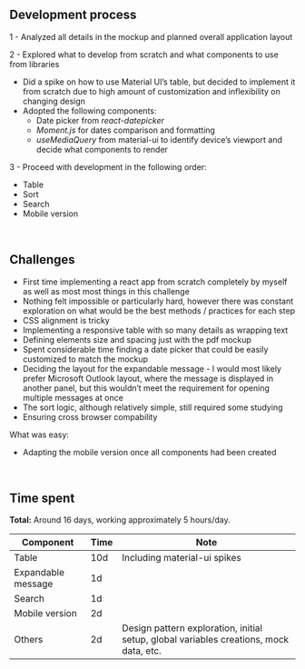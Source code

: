 ## Development process

1 - Analyzed all details in the mockup and planned overall application layout

2 - Explored what to develop from scratch and what components to use from libraries
- Did a spike on how to use Material UI’s table, but decided to implement it from scratch due to high amount of customization and inflexibility on changing design
- Adopted the following components:
    - Date picker from _react-datepicker_
    - _Moment.js_ for dates comparison and formatting
    - _useMediaQuery_ from material-ui to identify device’s viewport and decide what components to render

3 - Proceed with development in the following order:
- Table
- Sort
- Search
- Mobile version

</br>

## Challenges
- First time implementing a react app from scratch completely by myself as well as most most things in this challenge
- Nothing felt impossible or particularly hard, however there was constant exploration on what would be the best methods / practices for each step 
- CSS alignment is tricky
- Implementing a responsive table with so many details as wrapping text
- Defining elements size and spacing just with the pdf mockup
- Spent considerable time finding a date picker that could be easily customized to match the mockup
- Deciding the layout for the expandable message - I would most likely prefer Microsoft Outlook layout, where the message is displayed in another panel, but this wouldn’t meet the requirement for opening multiple messages at once
- The sort logic, although relatively simple, still required some studying  
- Ensuring cross browser compability

What was easy:
- Adapting the mobile version once all components had been created

</br>

## Time spent

**Total:** Around 16 days, working approximately 5 hours/day.

Component | Time | Note
----- | ----- | ----- 
Table | 10d | Including material-ui spikes
Expandable message | 1d
Search | 1d
Mobile version | 2d 
Others | 2d | Design pattern exploration, initial setup, global variables creations, mock data, etc. 